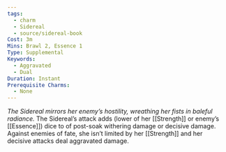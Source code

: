 ```yaml
---
tags:
  - charm
  - Sidereal
  - source/sidereal-book
Cost: 3m
Mins: Brawl 2, Essence 1
Type: Supplemental
Keywords:
  - Aggravated
  - Dual
Duration: Instant
Prerequisite Charms:
  - None
---
```

*The Sidereal mirrors her enemy’s hostility, wreathing her fists in baleful radiance.*
The Sidereal’s attack adds (lower of her [[Strength]] or enemy’s [[Essence]]) dice to of post-soak withering damage or decisive damage. Against enemies of fate, she isn’t limited by her [[Strength]] and her decisive attacks deal aggravated damage.